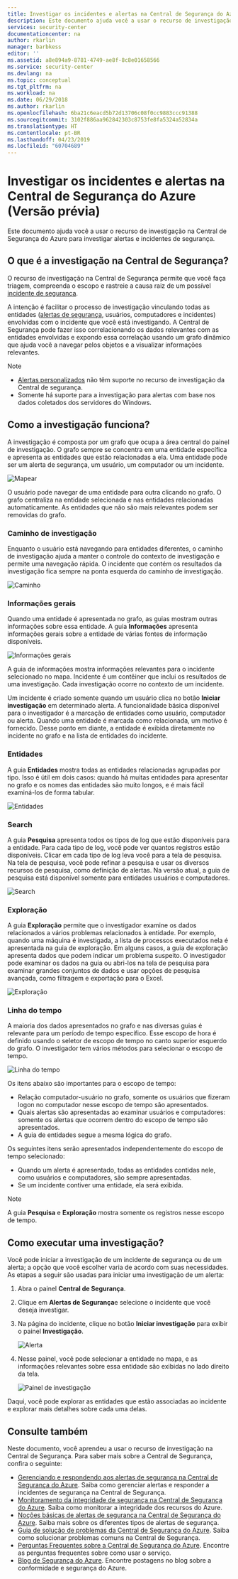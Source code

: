 ```yaml
---
title: Investigar os incidentes e alertas na Central de Segurança do Azure | Microsoft Docs
description: Este documento ajuda você a usar o recurso de investigação na Central de Segurança do Azure para investigar alertas e incidentes de segurança.
services: security-center
documentationcenter: na
author: rkarlin
manager: barbkess
editor: ''
ms.assetid: a8e894a9-8781-4749-ae8f-8c8e01658566
ms.service: security-center
ms.devlang: na
ms.topic: conceptual
ms.tgt_pltfrm: na
ms.workload: na
ms.date: 06/29/2018
ms.author: rkarlin
ms.openlocfilehash: 6ba21c6eacd5b72d13706c08f0cc9883ccc91388
ms.sourcegitcommit: 3102f886aa962842303c8753fe8fa5324a52834a
ms.translationtype: HT
ms.contentlocale: pt-BR
ms.lasthandoff: 04/23/2019
ms.locfileid: "60704689"
---
```

# <a name="investigate-incidents-and-alerts-in-azure-security-center-preview"></a>Investigar os incidentes e alertas na Central de Segurança do Azure (Versão prévia)
Este documento ajuda você a usar o recurso de investigação na Central de Segurança do Azure para investigar alertas e incidentes de segurança.

## <a name="what-is-investigation-in-security-center"></a>O que é a investigação na Central de Segurança?
O recurso de investigação na Central de Segurança permite que você faça triagem, compreenda o escopo e rastreie a causa raiz de um possível [incidente de segurança](https://docs.microsoft.com/azure/security-center/security-center-incident).

A intenção é facilitar o processo de investigação vinculando todas as entidades ([alertas de segurança](https://docs.microsoft.com/azure/security-center/security-center-alerts-type), usuários, computadores e incidentes) envolvidas com o incidente que você está investigando.  A Central de Segurança pode fazer isso correlacionando os dados relevantes com as entidades envolvidas e expondo essa correlação usando um grafo dinâmico que ajuda você a navegar pelos objetos e a visualizar informações relevantes.


> [!NOTE]
> * [Alertas personalizados](security-center-custom-alert.md) não têm suporte no recurso de investigação da Central de segurança.
> * Somente há suporte para a investigação para alertas com base nos dados coletados dos servidores do Windows.


## <a name="how-investigation-works"></a>Como a investigação funciona?
A investigação é composta por um grafo que ocupa a área central do painel de investigação. O grafo sempre se concentra em uma entidade específica e apresenta as entidades que estão relacionadas a ela. Uma entidade pode ser um alerta de segurança, um usuário, um computador ou um incidente.

![Mapear](./media/security-center-investigation/security-center-investigation-fig1.png)

O usuário pode navegar de uma entidade para outra clicando no grafo. O grafo centraliza na entidade selecionada e nas entidades relacionadas automaticamente. As entidades que não são mais relevantes podem ser removidas do grafo.

### <a name="investigation-path"></a>Caminho de investigação
Enquanto o usuário está navegando para entidades diferentes, o caminho de investigação ajuda a manter o controle do contexto de investigação e permite uma navegação rápida. O incidente que contém os resultados da investigação fica sempre na ponta esquerda do caminho de investigação.

![Caminho](./media/security-center-investigation/security-center-investigation-fig2.png)

### <a name="general-information"></a>Informações gerais
Quando uma entidade é apresentada no grafo, as guias mostram outras informações sobre essa entidade. A guia **Informações** apresenta informações gerais sobre a entidade de várias fontes de informação disponíveis.

![Informações gerais](./media/security-center-investigation/security-center-investigation-fig3.png)

A guia de informações mostra informações relevantes para o incidente selecionado no mapa. Incidente é um contêiner que inclui os resultados de uma investigação. Cada investigação ocorre no contexto de um incidente.

Um incidente é criado somente quando um usuário clica no botão **Iniciar investigação** em determinado alerta. A funcionalidade básica disponível para o investigador é a marcação de entidades como usuário, computador ou alerta. Quando uma entidade é marcada como relacionada, um motivo é fornecido. Desse ponto em diante, a entidade é exibida diretamente no incidente no grafo e na lista de entidades do incidente.

### <a name="entities"></a>Entidades

A guia **Entidades** mostra todas as entidades relacionadas agrupadas por tipo. Isso é útil em dois casos: quando há muitas entidades para apresentar no grafo e os nomes das entidades são muito longos, e é mais fácil examiná-los de forma tabular.

![Entidades](./media/security-center-investigation/security-center-investigation-fig4.png)

### <a name="search"></a>Search

A guia **Pesquisa** apresenta todos os tipos de log que estão disponíveis para a entidade. Para cada tipo de log, você pode ver quantos registros estão disponíveis. Clicar em cada tipo de log leva você para a tela de pesquisa. Na tela de pesquisa, você pode refinar a pesquisa e usar os diversos recursos de pesquisa, como definição de alertas. Na versão atual, a guia de pesquisa está disponível somente para entidades usuários e computadores.

![Search](./media/security-center-investigation/security-center-investigation-fig5.png)

### <a name="exploration"></a>Exploração

A guia **Exploração** permite que o investigador examine os dados relacionados a vários problemas relacionados à entidade. Por exemplo, quando uma máquina é investigada, a lista de processos executados nela é apresentada na guia de exploração. Em alguns casos, a guia de exploração apresenta dados que podem indicar um problema suspeito. O investigador pode examinar os dados na guia ou abri-los na tela de pesquisa para examinar grandes conjuntos de dados e usar opções de pesquisa avançada, como filtragem e exportação para o Excel.

![Exploração](./media/security-center-investigation/security-center-investigation-fig6.png)

### <a name="timeline"></a>Linha do tempo

A maioria dos dados apresentados no grafo e nas diversas guias é relevante para um período de tempo específico. Esse escopo de hora é definido usando o seletor de escopo de tempo no canto superior esquerdo do grafo. O investigador tem vários métodos para selecionar o escopo de tempo.

![Linha do tempo](./media/security-center-investigation/security-center-investigation-fig7.png)

Os itens abaixo são importantes para o escopo de tempo:

- Relação computador-usuário no grafo, somente os usuários que fizeram logon no computador nesse escopo de tempo são apresentados.
- Quais alertas são apresentadas ao examinar usuários e computadores: somente os alertas que ocorrem dentro do escopo de tempo são apresentados.
- A guia de entidades segue a mesma lógica do grafo.

Os seguintes itens serão apresentados independentemente do escopo de tempo selecionado:

- Quando um alerta é apresentado, todas as entidades contidas nele, como usuários e computadores, são sempre apresentadas.
- Se um incidente contiver uma entidade, ela será exibida.

> [!NOTE]
> A guia **Pesquisa** e **Exploração** mostra somente os registros nesse escopo de tempo.

## <a name="how-to-perform-an-investigation"></a>Como executar uma investigação?

Você pode iniciar a investigação de um incidente de segurança ou de um alerta; a opção que você escolher varia de acordo com suas necessidades. As etapas a seguir são usadas para iniciar uma investigação de um alerta:

1.  Abra o painel **Central de Segurança**.
2.  Clique em **Alertas de Segurança**e selecione o incidente que você deseja investigar.
3.  Na página do incidente, clique no botão **Iniciar investigação** para exibir o painel **Investigação**.

    ![Alerta](./media/security-center-investigation/security-center-investigation-fig8.png)

4. Nesse painel, você pode selecionar a entidade no mapa, e as informações relevantes sobre essa entidade são exibidas no lado direito da tela.

    ![Painel de investigação](./media/security-center-investigation/security-center-investigation-fig9.png)

Daqui, você pode explorar as entidades que estão associadas ao incidente e explorar mais detalhes sobre cada uma delas.

## <a name="see-also"></a>Consulte também
Neste documento, você aprendeu a usar o recurso de investigação na Central de Segurança. Para saber mais sobre a Central de Segurança, confira o seguinte:

* [Gerenciando e respondendo aos alertas de segurança na Central de Segurança do Azure](https://docs.microsoft.com/azure/security-center/security-center-managing-and-responding-alerts). Saiba como gerenciar alertas e responder a incidentes de segurança na Central de Segurança.
* [Monitoramento da integridade de segurança na Central de Segurança do Azure](security-center-monitoring.md). Saiba como monitorar a integridade dos recursos do Azure.
* [Noções básicas de alertas de segurança na Central de Segurança do Azure](https://docs.microsoft.com/azure/security-center/security-center-alerts-type). Saiba mais sobre os diferentes tipos de alertas de segurança.
* [Guia de solução de problemas da Central de Segurança do Azure](https://docs.microsoft.com/azure/security-center/security-center-troubleshooting-guide). Saiba como solucionar problemas comuns na Central de Segurança.
* [Perguntas Frequentes sobre a Central de Segurança do Azure](security-center-faq.md). Encontre as perguntas frequentes sobre como usar o serviço.
* [Blog de Segurança do Azure](https://blogs.msdn.com/b/azuresecurity/). Encontre postagens no blog sobre a conformidade e segurança do Azure.
